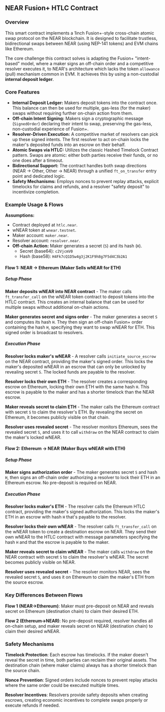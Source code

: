 ## NEAR Fusion+ HTLC Contract

### Overview

This smart contract implements a 1inch Fusion+-style cross-chain atomic swap protocol on the NEAR blockchain. It is designed to facilitate trustless, bidirectional swaps between NEAR (using NEP-141 tokens) and EVM chains like Ethereum.

The core challenge this contract solves is adapting the Fusion+ "intent-based" model, where a maker signs an off-chain order and a competitive resolver executes it, to NEAR's architecture which lacks the token `allowance` (pull) mechanism common in EVM. It achieves this by using a non-custodial **internal deposit ledger**.

### Core Features

* **Internal Deposit Ledger:** Makers deposit tokens into the contract once. This balance can then be used for multiple, gas-less (for the maker) swaps without requiring further on-chain action from them.
* **Off-chain Intent Signing:** Makers sign a cryptographic message (`SignedOrder`) declaring their intent to swap, preserving the gas-less, non-custodial experience of Fusion+.
* **Resolver-Driven Execution:** A competitive market of resolvers can pick up these signed intents. The first resolver to act on-chain locks the maker's deposited funds into an escrow on their behalf.
* **Atomic Swaps via HTLC:** Utilizes the classic Hashed Timelock Contract pattern. Swaps are atomic: either both parties receive their funds, or no one does after a timeout.
* **Bidirectional Support:** The contract handles both swap directions (NEAR -> Other, Other -> NEAR) through a unified `ft_on_transfer` entry point and dedicated logic.
* **Safety Mechanisms:** Employs nonces to prevent replay attacks, explicit timelocks for claims and refunds, and a resolver "safety deposit" to incentivize completion.

### Example Usage & Flows

**Assumptions:**

* Contract deployed at `htlc.near`.
* wNEAR token at `wnear.testnet`.
* Maker account: `maker.near`.
* Resolver account: `resolver.near`.
* **Off-chain Action:** Maker generates a secret (`S`) and its hash (`H`).
  * Secret (base64): `c2VjcmV0`
  * Hash (base58): `H4Fk7cQ1D5w4g3j2K1F9h8g7F5d4C3b2A1`

#### Flow 1: NEAR → Ethereum (Maker Sells wNEAR for ETH)

##### Setup Phase

**Maker deposits wNEAR into NEAR contract** - The maker calls `ft_transfer_call` on the wNEAR token contract to deposit tokens into the HTLC contract. This creates an internal balance that can be used for multiple swaps without additional on-chain actions.

**Maker generates secret and signs order** - The maker generates a secret `S` and computes its hash `H`. They then sign an off-chain Fusion+ order containing the hash `H`, specifying they want to swap wNEAR for ETH. This signed order is broadcast to resolvers.

##### Execution Phase

**Resolver locks maker's wNEAR** - A resolver calls `initiate_source_escrow` on the NEAR contract, providing the maker's signed order. This locks the maker's deposited wNEAR in an escrow that can only be unlocked by revealing secret `S`. The locked funds are payable to the resolver.

**Resolver locks their own ETH** - The resolver creates a corresponding escrow on Ethereum, locking their own ETH with the same hash `H`. This escrow is payable to the maker and has a shorter timelock than the NEAR escrow.

**Maker reveals secret to claim ETH** - The maker calls the Ethereum contract with secret `S` to claim the resolver's ETH. By revealing the secret on Ethereum, it becomes publicly visible on that chain.

**Resolver uses revealed secret** - The resolver monitors Ethereum, sees the revealed secret `S`, and uses it to call `withdraw` on the NEAR contract to claim the maker's locked wNEAR.

#### Flow 2: Ethereum → NEAR (Maker Buys wNEAR with ETH)

##### Setup Phase

**Maker signs authorization order** - The maker generates secret `S` and hash `H`, then signs an off-chain order authorizing a resolver to lock their ETH in an Ethereum escrow. No pre-deposit is required on NEAR.

##### Execution Phase

**Resolver locks maker's ETH** - The resolver calls the Ethereum HTLC contract, providing the maker's signed authorization. This locks the maker's ETH in an escrow with hash `H` that's payable to the resolver.

**Resolver locks their own wNEAR** - The resolver calls `ft_transfer_call` on the wNEAR token to create a destination escrow on NEAR. They send their own wNEAR to the HTLC contract with message parameters specifying the hash `H` and that the escrow is payable to the maker.

**Maker reveals secret to claim wNEAR** - The maker calls `withdraw` on the NEAR contract with secret `S` to claim the resolver's wNEAR. The secret becomes publicly visible on NEAR.

**Resolver uses revealed secret** - The resolver monitors NEAR, sees the revealed secret `S`, and uses it on Ethereum to claim the maker's ETH from the source escrow.

### Key Differences Between Flows

**Flow 1 (NEAR→Ethereum)**: Maker must pre-deposit on NEAR and reveals secret on Ethereum (destination chain) to claim their desired ETH.

**Flow 2 (Ethereum→NEAR)**: No pre-deposit required, resolver handles all on-chain setup, and maker reveals secret on NEAR (destination chain) to claim their desired wNEAR.

### Safety Mechanisms

**Timelock Protection**: Each escrow has timelocks. If the maker doesn't reveal the secret in time, both parties can reclaim their original assets. The destination chain (where maker claims) always has a shorter timelock than the source chain.

**Nonce Prevention**: Signed orders include nonces to prevent replay attacks where the same order could be executed multiple times.

**Resolver Incentives**: Resolvers provide safety deposits when creating escrows, creating economic incentives to complete swaps properly or execute refunds if needed.
